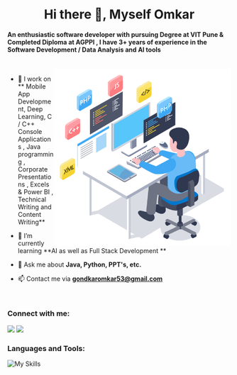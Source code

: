 

<h1 align="center">Hi there 👋, Myself Omkar</h1>
<h4 align="left">An enthusiastic software developer with pursuing Degree at VIT Pune & Completed Diploma at AGPPI , I have 3+ years of experience in the Software Development / Data Analysis and AI tools </h3>
<br/>
<img align="right" alt="coder-gif" width="400" src="https://github.com/Omkar2k5/Omkar2k5/blob/04a7883abea218142d2dfb1fc87a9781233eeb65/coder1 .gif" >

- 🔭 I work on ** Mobile App Development, Deep Learning, C / C++ Console Applications , Java programming , Corporate Presentations , Excels & Power BI , Technical Writing and Content Writing**  

- 🌱 I’m currently learning **AI as well as Full Stack Development **

- 💬 Ask me about **Java, Python, PPT's, etc.**

- 📫 Contact me via **gondkaromkar53@gmail.com**
<br/>

<h3 align="left">Connect with me:</h3>
<p align="left">
<a href="https://www.linkedin.com/in/omkar-gondkar-4532792b2/" target="blank"><img src="https://img.shields.io/badge/linkedin-%230077B5.svg?&style=for-the-badge&logo=linkedin&logoColor=white" /></a>
<a href="https://www.instagram.com/stoic_omkar/" target="blank"><img src="https://img.shields.io/badge/Instagram-E4405F?style=for-the-badge&logo=instagram&logoColor=white" /></a>
</p>


<h3 align="left">Languages and Tools:</h3>

![My Skills](https://skillicons.dev/icons?i=java,js,py,androidstudio,css,discord,eclipse,figma,firebase,git,html,mysql,ps,php,tensorflow,vscode,wordpress,c,cpp,py)

